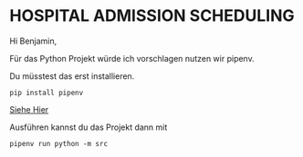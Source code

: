 # HOSPITAL ADMISSION SCHEDULING
Hi Benjamin,

Für das Python Projekt würde ich vorschlagen nutzen wir pipenv.

Du müsstest das erst installieren.
```
pip install pipenv
```

[Siehe Hier](https://pipenv.pypa.io/en/latest/installation.html)

Ausführen kannst du das Projekt dann mit 
```
pipenv run python -m src
```
